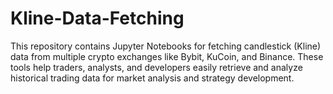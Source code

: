 # Kline-Data-Fetching
This repository contains Jupyter Notebooks for fetching candlestick (Kline) data from multiple crypto exchanges like Bybit, KuCoin, and Binance. These tools help traders, analysts, and developers easily retrieve and analyze historical trading data for market analysis and strategy development.
